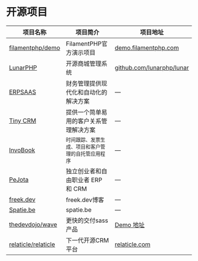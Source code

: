 <!-- markdownlint-disable MD013 -->
# 开源项目

| 项目名称                                                                              | 项目简介                                     | 项目地址                                                           |
|-----------------------------------------------------------------------------------|------------------------------------------|----------------------------------------------------------------|
| [filamentphp/demo](https://github.com/filamentphp/demo)                           | FilamentPHP官方演示项目                        | [demo.filamentphp.com](https://demo.filamentphp.com)           |
| [LunarPHP](https://lunarphp.io/)                                                  | 开源商城管理系统                                 | [github.com/lunarphp/lunar](https://github.com/lunarphp/lunar) |
| [ERPSAAS](https://github.com/andrewdwallo/erpsaas)                                | 财务管理提供现代化和自动化的解决方案                       | —                                                              |
| [Tiny CRM](https://github.com/frikishaan/tiny-crm)                                | 提供一个简单易用的客户关系管理解决方案                      | —                                                              |
| [InvoBook](https://github.com/Hasnayeen/invobook)                                 | <small>时间跟踪、发票生成、项目和客户管理的自托管应用程序</small> | —                                                              |
| [PeJota](https://github.com/mazer-dev/pejota)                                     | 独立创业者和自由职业者 ERP 和 CRM                    | —                                                              |
| [freek.dev](https://github.com/spatie/freek.dev/tree/main/app/Filament/Resources) | freek.dev博客                              | —                                                              |
| [Spatie.be](https://github.com/spatie/spatie.be/tree/main/app/Filament)           | spatie.be                                | —                                                              |
| [thedevdojo/wave](https://github.com/thedevdojo/wave)                             | 更快的交付sass产品                              | [Demo 地址](https://devdojo.com/wave/demo)                       |
| [relaticle/relaticle](https://github.com/relaticle/relaticle)                     | 下一代开源CRM平台                               | [relaticle.com](https://relaticle.com/)                        |
